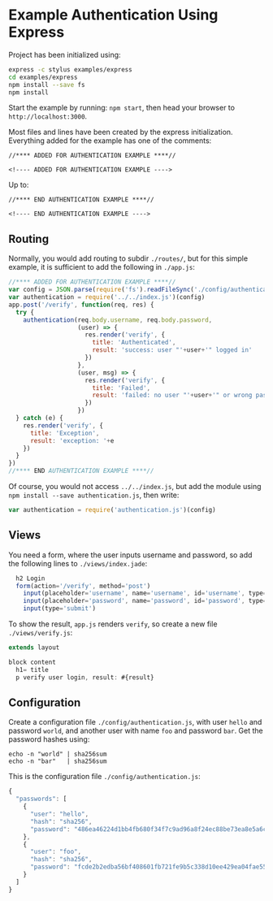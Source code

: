 Example Authentication Using Express
====================================

Project has been initialized using:

```bash
express -c stylus examples/express
cd examples/express
npm install --save fs
npm install
```

Start the example by running: `npm start`, then head your browser to `http://localhost:3000`.

Most files and lines have been created by the express initialization. Everything added for the example has one of the comments:

    //**** ADDED FOR AUTHENTICATION EXAMPLE ****//
    
    <!---- ADDED FOR AUTHENTICATION EXAMPLE ---->

Up to:

    //**** END AUTHENTICATION EXAMPLE ****//
    
    <!---- END AUTHENTICATION EXAMPLE ---->


Routing
-------

Normally, you would add routing to subdir `./routes/`, but for this simple example, it is sufficient to add the following in `./app.js`:

```javascript
//**** ADDED FOR AUTHENTICATION EXAMPLE ****//
var config = JSON.parse(require('fs').readFileSync('./config/authentication.js'))
var authentication = require('../../index.js')(config)
app.post('/verify', function(req, res) {
  try {
    authentication(req.body.username, req.body.password,
                   (user) => {
                     res.render('verify', {
                       title: 'Authenticated',
                       result: 'success: user "'+user+'" logged in'
                     })
                   },
                   (user, msg) => {
                     res.render('verify', {
                       title: 'Failed',
                       result: 'failed: no user "'+user+'" or wrong password, '+msg
                     })
                   })
  } catch (e) {
    res.render('verify', {
      title: 'Exception',
      result: 'exception: '+e
    })
  }
})
//**** END AUTHENTICATION EXAMPLE ****//
```

Of course, you would not access `../../index.js`, but add the module using `npm install --save authentication.js`, then write:

```javascript
var authentication = require('authentication.js')(config)
```


Views
-----

You need a form, where the user inputs username and password, so add the following lines to `./views/index.jade`:

```javascript
  h2 Login
  form(action='/verify', method='post')
    input(placeholder='username', name='username', id='username', type='text')
    input(placeholder='password', name='password', id='password', type='password')
    input(type='submit')
```

To show the result, `app.js` renders `verify`, so create a new file `./views/verify.js`:

```javascript
extends layout

block content
  h1= title
  p verify user login, result: #{result}
```


Configuration
-------------

Create a configuration file `./config/authentication.js`, with user `hello` and password `world`, and another user with name `foo` and password `bar`. Get the password hashes using:

    echo -n "world" | sha256sum
    echo -n "bar"   | sha256sum

This is the configuration file `./config/authentication.js`:

```javascript
{
  "passwords": [
    {
      "user": "hello",
      "hash": "sha256",
      "password": "486ea46224d1bb4fb680f34f7c9ad96a8f24ec88be73ea8e5a6c65260e9cb8a7"
    },
    {
      "user": "foo",
      "hash": "sha256",
      "password": "fcde2b2edba56bf408601fb721fe9b5c338d10ee429ea04fae5511b68fbf8fb9"
    }
  ]
}

```
